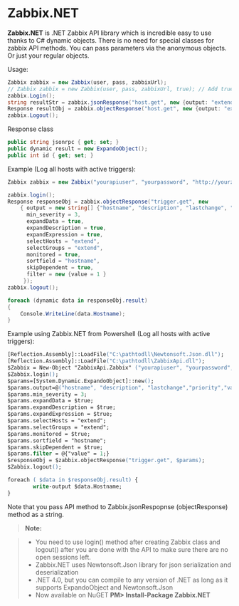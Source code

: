 Zabbix.NET
===================


**Zabbix.NET** is .NET Zabbix API library which is incredible easy to use thanks to C# dynamic objects. 
There is no need for special classes for zabbix API methods. You can pass parameters via the anonymous objects. Or just your regular objects.

Usage:
```csharp
Zabbix zabbix = new Zabbix(user, pass, zabbixUrl);
// Zabbix zabbix = new Zabbix(user, pass, zabbixUrl, true); // Add true as a parameter if you need to use Basic Auth
zabbix.Login();
string resultStr = zabbix.jsonResponse("host.get", new {output: "extend"});
Response resultObj = zabbix.objectResponse("host.get", new {output: "extend"});
zabbix.Logout();
```

Response class
```csharp
public string jsonrpc { get; set; }
public dynamic result = new ExpandoObject();
public int id { get; set; }
```



Example (Log all hosts with active triggers):
```csharp
Zabbix zabbix = new Zabbix("yourapiuser", "yourpassword", "http://yourzabbix.domain.eu/zabbix/api_jsonrpc.php");

zabbix.login();
Response responseObj = zabbix.objectResponse("trigger.get", new
	{ output = new string[] {"hostname", "description", "lastchange", "priority", "value", "status", "triggerid" },
      min_severity = 3,
      expandData = true,
      expandDescription = true,
      expandExpression = true,
      selectHosts = "extend",
      selectGroups = "extend",
      monitored = true,
      sortfield = "hostname",
      skipDependent = true,
      filter = new {value = 1 }
     });
zabbix.logout();

foreach (dynamic data in responseObj.result)
{
	Console.WriteLine(data.Hostname);
}
```

Example using Zabbix.NET from Powershell (Log all hosts with active triggers):
```ps
[Reflection.Assembly]::LoadFile("C:\pathtodll\Newtonsoft.Json.dll");
[Reflection.Assembly]::LoadFile("C:\pathtodll\ZabbixApi.dll");
$Zabbix = New-Object "ZabbixApi.Zabbix" ("yourapiuser", "yourpassword", "http://yourzabbix.domain.eu/zabbix/api_jsonrpc.php");
$Zabbix.login();
$params=[System.Dynamic.ExpandoObject]::new();
$params.output=@("hostname", "description", "lastchange","priority","value","status","triggerid");
$params.min_severity = 3;
$params.expandData = $true;
$params.expandDescription = $true;
$params.expandExpression = $true;
$params.selectHosts = "extend";
$params.selectGroups = "extend";
$params.monitored = $true;
$params.sortfield = "hostname";
$params.skipDependent = $true;
$params.filter = @{"value" = 1;}
$responseObj = $zabbix.objectResponse("trigger.get", $params);
$Zabbix.logout();

foreach ( $data in $responseObj.result) {
        write-output $data.Hostname;
}
```

Note that you pass API method to Zabbix.jsonRespopnse (objectResponse) method as a string.

> **Note:**

> - You need to use login() method after creating Zabbix class and logout() after you are done with the API to make sure there are no open sessions left. 
> - Zabbix.NET uses Newtonsoft.Json library for json serialization and deserialization
> - .NET 4.0, but you can compile to any version of .NET as long as it supports ExpandoObject and Newtonsoft.Json 
> - Now available on NuGET **PM> Install-Package Zabbix.NET**
